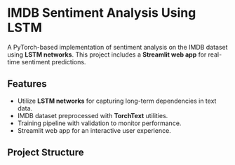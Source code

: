 # IMDB Sentiment Analysis Using LSTM

A PyTorch-based implementation of sentiment analysis on the IMDB dataset using **LSTM networks**. This project includes a **Streamlit web app** for real-time sentiment predictions.

## Features
- Utilize **LSTM networks** for capturing long-term dependencies in text data.
- IMDB dataset preprocessed with **TorchText** utilities.
- Training pipeline with validation to monitor performance.
- Streamlit web app for an interactive user experience.

## Project Structure

